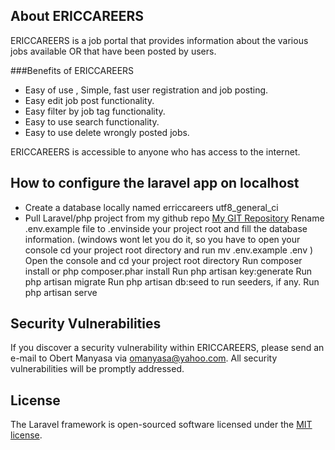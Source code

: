 
## About ERICCAREERS

ERICCAREERS is a job portal that provides information about the various jobs available OR that have been posted by users.

###Benefits of ERICCAREERS

- Easy of use , Simple, fast user registration and job posting.
- Easy edit job post functionality.
- Easy filter by job tag functionality.
- Easy to use search functionality.
- Easy to use delete wrongly posted jobs.

ERICCAREERS is accessible to anyone who has access to the internet.

## How to configure the laravel app on localhost
- Create a database locally named erriccareers utf8_general_ci
- Pull Laravel/php project from my github repo [My GIT Repository](https://github.com/my-github-repo/my-git-repository)
Rename .env.example file to .envinside your project root and fill the database information. (windows wont let you do it, so you have to open your console cd your project root directory and run mv .env.example .env )
Open the console and cd your project root directory
Run composer install or php composer.phar install
Run php artisan key:generate
Run php artisan migrate
Run php artisan db:seed to run seeders, if any.
Run php artisan serve
## Security Vulnerabilities

If you discover a security vulnerability within ERICCAREERS, please send an e-mail to Obert Manyasa via [omanyasa@yahoo.com](mailto:omanyasa@yahoo.com). All security vulnerabilities will be promptly addressed.

## License

The Laravel framework is open-sourced software licensed under the [MIT license](https://opensource.org/licenses/MIT).
